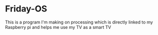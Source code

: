# Friday-OS
This is a program I'm making on processing which is directly linked to my Raspberry pi and helps me use my TV as a smart TV
